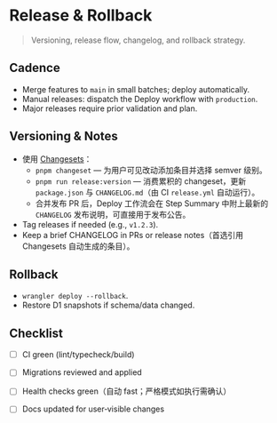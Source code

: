 # Release & Rollback

> Versioning, release flow, changelog, and rollback strategy.

## Cadence
- Merge features to `main` in small batches; deploy automatically.
- Manual releases: dispatch the Deploy workflow with `production`.
- Major releases require prior validation and plan.

## Versioning & Notes
- 使用 [Changesets](https://github.com/changesets/changesets)：
  - `pnpm changeset` — 为用户可见改动添加条目并选择 semver 级别。
  - `pnpm run release:version` — 消费累积的 changeset，更新 `package.json` 与 `CHANGELOG.md`（由 CI `release.yml` 自动运行）。
  - 合并发布 PR 后，Deploy 工作流会在 Step Summary 中附上最新的 `CHANGELOG` 发布说明，可直接用于发布公告。
- Tag releases if needed (e.g., `v1.2.3`).
- Keep a brief CHANGELOG in PRs or release notes（首选引用 Changesets 自动生成的条目）。

## Rollback
- `wrangler deploy --rollback`.
- Restore D1 snapshots if schema/data changed.

## Checklist
- [ ] CI green (lint/typecheck/build)
- [ ] Migrations reviewed and applied
- [ ] Health checks green（自动 fast；严格模式如执行需确认）
- [ ] Docs updated for user‑visible changes


